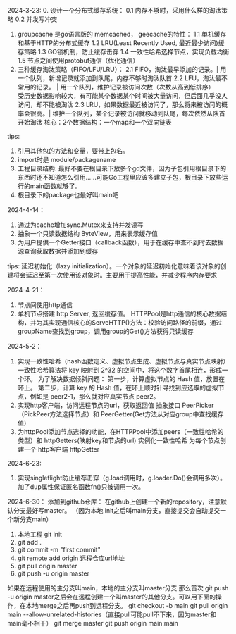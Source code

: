 2024-3-23:
0. 设计一个分布式缓存系统：
   0.1 内存不够时，采用什么样的淘汰策略
   0.2 并发写冲突
1. groupcache 是go语言版的 memcached， geecache的特性：
    1.1 单机缓存和基于HTTP的分布式缓存
    1.2 LRU(Least Recently Used, 最近最少访问)缓存策略
    1.3 GO锁机制，防止缓存击穿
    1.4 一致性哈希选择节点，实现负载均衡
    1.5 节点之间使用protobuf通信（优化通信）
2. 三种缓存淘汰策略（FIFO/LFU/LRU）：
   2.1 FIFO，淘汰最早添加的记录。| 用一个队列，新增记录就添加到队尾，内存不够时淘汰队首
   2.2 LFU，淘汰最不常用的记录。 | 用一个队列，维护记录被访问次数（次数从高到低排序）  
                                 受历史数据影响较大，有可能某个数据某个时间被大量访问，但后面几乎没人访问，却不能被淘汰
   2.3 LRU，如果数据最近被访问了，那么将来被访问的概率会很高。| 维护一个队列，某个记录被访问就移动到队尾，每次依然从队首开始淘汰
        核心：2个数据结构：一个map和一个双向链表


tips:
1. 引用其他包的方法和变量，要带上包名。
2. import时是 module/packagename
3. 工程目录结构: 最好不要在根目录下放多个go文件，因为子包引用根目录下的东西时还不知道怎么引用......可能Go工程里应该多建立子包，根目录下放些运行的main函数就够了。 
4. 根目录下的package也最好叫main吧

2024-4-14：
1. 通过为cache增加sync.Mutex来支持并发读写
2. 抽象一个只读数据结构 ByteView，用来表示缓存值
3. 为用户提供一个Getter接口（callback函数），用于在缓存中查不到时去数据源查询获取数据并添加到缓存

tips: 延迟初始化（lazy initialization）。一个对象的延迟初始化意味着该对象的创建将会延迟至第一次使用该对象时。主要用于提高性能，并减少程序内存要求


2024-4-21：
1. 节点间使用http通信
2. 单机节点搭建 http Server, 返回缓存值。
HTTPPool是http通信的核心数据结构，并为其实现通信核心的ServeHTTP()方法：校验访问路径的前缀，通过groupName查找到group，调用group的Get()方法获得只读缓存


2024-5-2：
1. 实现一致性哈希（hash函数定义、虚拟节点生成、虚拟节点与真实节点映射）
   一致性哈希算法将 key 映射到 2^32 的空间中，将这个数字首尾相连，形成一个环。
   为了解决数据倾斜问题：
   第一步，计算虚拟节点的 Hash 值，放置在环上。
   第二步，计算 key 的 Hash 值，在环上顺时针寻找到应选取的虚拟节点，例如是 peer2-1，那么就对应真实节点 peer2。
2. 实现http客户端，访问远程节点的url，获取返回值
   抽象接口 PeerPicker（PickPeer方法选择节点）和 PeerGetter(Get方法从对应group中查找缓存值)
3. 为httpPool添加节点选择的功能，在HTTPPool中添加peers（一致性哈希的类型）和 httpGetters(映射key和节点的url)
   实例化一致性哈希
   为每个节点创建一个 http客户端 httpGetter

2024-6-23:
1. 实现singleflight防止缓存击穿（g.load调用时，g.loader.Do()会调用多次）。加了dup属性保证匿名函数fn()只被调用一次。


2024-6-30：
添加到github仓库：
在github上创建一个新的repository，注意默认分支最好写master。
（因为本地 init之后叫main分支，直接提交会自动提交一个新分支main）
1. 本地工程 git init
2. git add .
3. git commit -m "first commit"
4. git remote add origin 远程仓库url地址
5. git pull origin master 
6. git push -u origin master 

如果在远程使用的主分支叫main，本地的主分支叫master分支
那么首次 git push -u origin master之后会在远程创建一个叫master的其他分支。可以用下面的操作，在本地merge之后再push到远程分支。
git checkout -b main
git pull origin main --allow-unrelated-histories（直接pull可能pull不下来，因为master和main毫不相干）
git merge master
git push origin main:main
